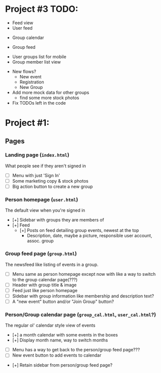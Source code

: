 
# Project #3 TODO:

- Feed view
- User feed
+ Group calendar
- Group feed
+ User groups list for mobile
+ Group member list view
- New flows?
    - New event
    - Registration
    - New Group
- Add more mock data for other groups
    + find some more stock photos
- Fix TODOs left in the code


# Project #1:

## Pages

### Landing page (`index.html`)
What people see if they aren't signed in
- [ ] Menu with just 'Sign In'
- [ ] Some marketing copy & stock photos
- [ ] Big action button to create a new group

### Person homepage (`user.html`)
The default view when you're signed in
- [+] Sidebar with groups they are members of
- [+] Feed
   - [+] Posts on feed detailing group events, newest at the top
        - Description, date, maybe a picture, responsible user account, assoc. group

### Group feed page (`group.html`)
The newsfeed like listing of events in a group.
- [ ] Menu same as person homepage except now with like a way to switch to the group calendar page(???)
- [ ] Header with group title & image
- [ ] Feed just like person homepage
- [ ] Sidebar with group information like membership and description text?
- [ ] A "new event" button and/or "Join Group" button?

### Person/Group calendar page (`group_cal.html`, `user_cal.html`?)
The regular ol' calendar style view of events
- [+] a month calendar with some events in the boxes
- [+] Display month name, way to switch months
- [ ] Menu has a way to get back to the person/group feed page???
- [ ] New event button to add events to calendar
- [+] Retain sidebar from person/group feed page?
